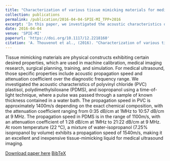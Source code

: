 ```yaml
---
title: "Characterization of various tissue mimicking materials for medical ultrasound imaging"
collection: publications
permalink: /publication/2016-04-04-SPIE-MI_TPP+2016
excerpt: 'In this paper, we investigated the acoustic characteristics of polyvinyl chloride (PVC) plastisol, polydimethylsiloxane (PDMS), and isopropanol in the context of medical ultrasound imaging.'
date: 2016-04-04
venue: 'SPIE-MI'
paperurl: 'https://doi.org/10.1117/12.2218160'
citation: 'A. Thouvenot et al., (2016). "Characterization of various tissue mimicking materials for medical ultrasound imaging"; in <i>SPIE Medical Imaging: Physics of Medical Imaging</i>, 9783, pp. 1436-1444.'
---
```


Tissue mimicking materials are physical constructs exhibiting certain desired properties, which are used in machine calibration, medical imaging research, surgical planning, training, and simulation. For medical ultrasound, those specific properties include acoustic propagation speed and attenuation coefficient over the diagnostic frequency range. We investigated the acoustic characteristics of polyvinyl chloride (PVC) plastisol, polydimethylsiloxane (PDMS), and isopropanol using a time-of-light technique, where a pulse was passed through a sample of known thickness contained in a water bath. The propagation speed in PVC is approximately 1400m/s depending on the exact chemical composition, with the attenuation coefficient ranging from 0:35 dB/cm at 1MHz to 10:57 dB/cm at 9 MHz. The propagation speed in PDMS is in the range of 1100m/s, with an attenuation coefficient of 1:28 dB/cm at 1MHz to 21:22 dB/cm at 9 MHz. At room temperature (22 °C), a mixture of water-isopropanol (7.25% isopropanol by volume) exhibits a propagation speed of 1540m/s, making it an excellent and inexpensive tissue-mimicking liquid for medical ultrasound imaging.

[Download paper here](https://doi.org/10.1117/12.2218160) [BibTeX](./../files/bibtex/TPP+2016.bib)